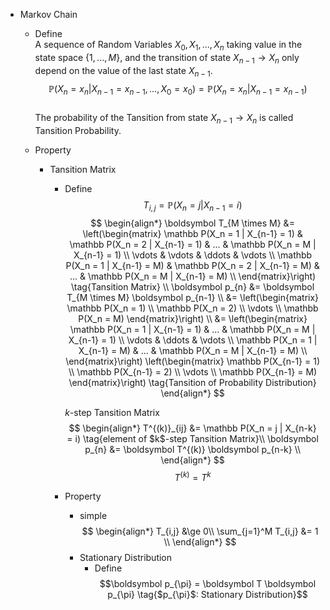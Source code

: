* Markov Chain
  - Define  
    A sequence of Random Variables $X_0, X_1, ..., X_n$ taking value in the state space $\{1, ..., M\}$, and the transition of state $X_{n-1} \to X_{n}$ only depend on the value of the last state $X_{n-1}$.
    $$\mathbb P(X_n = x_n | X_{n-1} = x_{n-1}, ..., X_{0} = x_{0}) = \mathbb P(X_n = x_n | X_{n-1} = x_{n-1})  \tag{Tansition Probability}$$  
    The probability of the Tansition from state $X_{n-1} \to X_{n}$ is called Tansition Probability.

  - Property
    * Tansition Matrix
      - Define
        $$T_{i,j} = \mathbb P(X_n = j | X_{n-1} = i)  \tag{$i \to j$}$$
        $$
        \begin{align*}
          \boldsymbol T_{M \times M} &= \left(\begin{matrix}
            \mathbb P(X_n = 1 | X_{n-1} = 1) & \mathbb P(X_n = 2 | X_{n-1} = 1) & ... & \mathbb P(X_n = M | X_{n-1} = 1)  \\
            \vdots & \vdots & \ddots & \vdots \\
            \mathbb P(X_n = 1 | X_{n-1} = M) & \mathbb P(X_n = 2 | X_{n-1} = M) & ... & \mathbb P(X_n = M | X_{n-1} = M)  \\
          \end{matrix}\right) \tag{Tansition Matrix} \\
          \boldsymbol p_{n} &= \boldsymbol T_{M \times M} \boldsymbol p_{n-1}  \\
          &= \left(\begin{matrix} \mathbb P(X_n = 1) \\ \mathbb P(X_n = 2) \\ \vdots \\ \mathbb P(X_n = M) \end{matrix}\right)  \\
          &= \left(\begin{matrix}
          \mathbb P(X_n = 1 | X_{n-1} = 1) & ... & \mathbb P(X_n = M | X_{n-1} = 1)  \\
          \vdots & \ddots & \vdots \\
          \mathbb P(X_n = 1 | X_{n-1} = M) & ... & \mathbb P(X_n = M | X_{n-1} = M)  \\
          \end{matrix}\right)
          \left(\begin{matrix} \mathbb P(X_{n-1} = 1) \\ \mathbb P(X_{n-1} = 2) \\ \vdots \\ \mathbb P(X_{n-1} = M) \end{matrix}\right)  \tag{Tansition of Probability Distribution}
        \end{align*}
        $$

        $k$-step Tansition Matrix
        $$
        \begin{align*}
        T^{(k)}_{ij} &= \mathbb P(X_n = j | X_{n-k} = i)  \tag{element of $k$-step Tansition Matrix}\\
          \boldsymbol p_{n} &= \boldsymbol T^{(k)} \boldsymbol p_{n-k}  \\
        \end{align*}
        $$
        $$T^{(k)} = T^k$$ 

      - Property
        - simple
          $$
          \begin{align*}
            T_{i,j} &\ge 0\\
            \sum_{j=1}^M T_{i,j} &= 1  \\
          \end{align*}
          $$

        * Stationary Distribution
          - Define 
            $$\boldsymbol p_{\pi} = \boldsymbol T \boldsymbol p_{\pi}  \tag{$p_{\pi}$: Stationary Distribution}$$

          

        
    